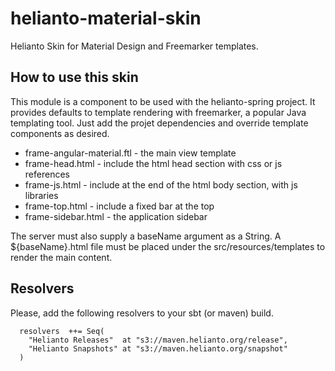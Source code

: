 # helianto-material-skin

Helianto Skin for Material Design and Freemarker templates.

## How to use this skin

This module is a component to be used with the helianto-spring project.
It provides defaults to template rendering with freemarker, a popular
Java templating tool. Just add the projet dependencies and override 
template components as desired.

  * frame-angular-material.ftl - the main view template
  * frame-head.html - include the html head section with css or js references
  * frame-js.html - include at the end of the html body section, with js libraries
  * frame-top.html - include a fixed bar at the top
  * frame-sidebar.html - the application sidebar

The server must also supply a baseName argument as a String. A ${baseName}.html
file must be placed under the src/resources/templates to render the main content.

## Resolvers

Please, add the following resolvers to your sbt (or maven) build.

```
  resolvers  ++= Seq(
    "Helianto Releases"  at "s3://maven.helianto.org/release",
    "Helianto Snapshots" at "s3://maven.helianto.org/snapshot"
  )
```